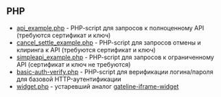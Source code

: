 ## PHP
  - [api_example.php](./gateline-api/api-with-certs/api_example.php) - PHP-script для запросов к полноценному API (требуются сертификат и ключ)
  - [cancel_settle_example.php](./gateline-api/api-with-certs/cancel_settle_example.php) - PHP-script для запросов отмены и клиринга к API (требуются сертификат и ключ)
  - [simpleapi_example.php](./gateline-api/api-without-certs/simpleapi_example.php) - PHP-script для запросов к ограниченному API (сертификат и ключ не требуются)
  - [basic-auth-verify.php](./gateline-api/basic-auth-verify.php) - PHP-script для верификации логина/пароля для базовой HTTP-аутентификации
  - [widget.php](./gateline-api/widget.php) - устаревший аналог [gateline-iframe-widget](../html-js-css/gateline-iframe-widget/README.md)
